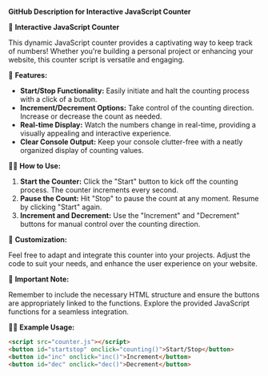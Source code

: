 **GitHub Description for Interactive JavaScript Counter**

🚀 **Interactive JavaScript Counter**

This dynamic JavaScript counter provides a captivating way to keep track of numbers! Whether you're building a personal project or enhancing your website, this counter script is versatile and engaging.

🌟 **Features:**

- **Start/Stop Functionality:** Easily initiate and halt the counting process with a click of a button.
- **Increment/Decrement Options:** Take control of the counting direction. Increase or decrease the count as needed.
- **Real-time Display:** Watch the numbers change in real-time, providing a visually appealing and interactive experience.
- **Clear Console Output:** Keep your console clutter-free with a neatly organized display of counting values.

👨‍💻 **How to Use:**

1. **Start the Counter:** Click the "Start" button to kick off the counting process. The counter increments every second.
2. **Pause the Count:** Hit "Stop" to pause the count at any moment. Resume by clicking "Start" again.
3. **Increment and Decrement:** Use the "Increment" and "Decrement" buttons for manual control over the counting direction.

🔧 **Customization:**

Feel free to adapt and integrate this counter into your projects. Adjust the code to suit your needs, and enhance the user experience on your website.

🚨 **Important Note:**

Remember to include the necessary HTML structure and ensure the buttons are appropriately linked to the functions. Explore the provided JavaScript functions for a seamless integration.

👩‍💻 **Example Usage:**

```html
<script src="counter.js"></script>
<button id="startstop" onclick="counting()">Start/Stop</button>
<button id="inc" onclick="inc()">Increment</button>
<button id="dec" onclick="dec()">Decrement</button>
```

